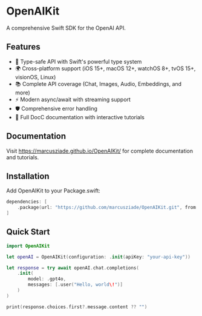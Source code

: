 # OpenAIKit

A comprehensive Swift SDK for the OpenAI API.

## Features

- 🚀 Type-safe API with Swift's powerful type system
- 🌍 Cross-platform support (iOS 15+, macOS 12+, watchOS 8+, tvOS 15+, visionOS, Linux)
- 📚 Complete API coverage (Chat, Images, Audio, Embeddings, and more)
- ⚡ Modern async/await with streaming support
- 🛡️ Comprehensive error handling
- 📖 Full DocC documentation with interactive tutorials

## Documentation

Visit https://marcusziade.github.io/OpenAIKit/ for complete documentation and tutorials.

## Installation

Add OpenAIKit to your Package.swift:

```swift
dependencies: [
    .package(url: "https://github.com/marcusziade/OpenAIKit.git", from: "1.0.0")
]
```

## Quick Start

```swift
import OpenAIKit

let openAI = OpenAIKit(configuration: .init(apiKey: "your-api-key"))

let response = try await openAI.chat.completions(
    .init(
        model: .gpt4o,
        messages: [.user("Hello, world\!")]
    )
)

print(response.choices.first?.message.content ?? "")
```
